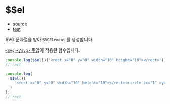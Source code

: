 # \$\$el

- [source](./el.index.js)
- [test](./el.spec.js)

SVG 문자열을 받아 `SVGElement` 를 생성합니다.

[`<svg></svg>` 주입](../../doc/SVG_INJECTION.md)이 적용된 함수입니다.

```javascript
console.log($$el()('<rect x="0" y="0" width="10" height="10"></rect>'));
// rect
```

```javascript
console.log(
  $$el()(
    '<rect x="0" y="0" width="10" height="10"></rect><circle cx="1" cy="1" r="5"></circle>'
  )
);
// rect
```
